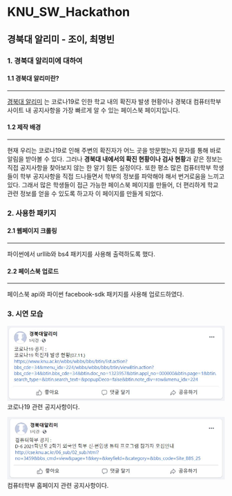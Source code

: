 # KNU_SW_Hackathon
## 경북대 알리미 - 조이, 최명빈
### 1. 경북대 알리미에 대하여
#### 1.1 경북대 알리미란?

---
[경북대 알리미](https://www.facebook.com/%EA%B2%BD%EB%B6%81%EB%8C%80%EC%95%8C%EB%A6%AC%EB%AF%B8-105561965149637/news_feed)
는 코로나19로 인한 학교 내의 확진자 발생 현황이나 경북대 컴퓨터학부 사이트 내 공지사항을 가장 빠르게 알 수 있는 페이스북 페이지입니다. 

#### 1.2 제작 배경

---
현재 우리는 코로나19로 인해 주변의 확진자가 어느 곳을 방문했는지 문자를 통해 바로 알림을 받아볼 수 있다. 그러나 
**경북대 내에서의 확진 현황이나 검사 현황**과 같은 정보는 직접 공지사항을 찾아보지 않는 한 알기 힘든 실정이다. 
또한 평소 많은 컴퓨터학부 학생들이 학부 공지사항을 직접 드나들면서 학부의 정보를 파악해야 해서 번거로움을 느끼고 있다.
그래서 많은 학생들이 접근 가능한 페이스북 페이지를 만들어, 더 편리하게 학교 관련 정보를 얻을 수 있도록 하고자 이 페이지를 만들게 되었다.

### 2. 사용한 패키지

#### 2.1 웹페이지 크롤링

---
파이썬에서 urllib와 bs4 패키지를 사용해 출력하도록 했다.

#### 2.2 페이스북 업로드

---
페이스북 api와 파이썬 facebook-sdk 패키지를 사용해 업로드하였다.

### 3. 시연 모습

![코로나공지](./screenshot.JPG)
코로나19 관련 공지사항이다.

![컴학공지](./screenshot2.JPG)
컴퓨터학부 홈페이지 관련 공지사항이다.
